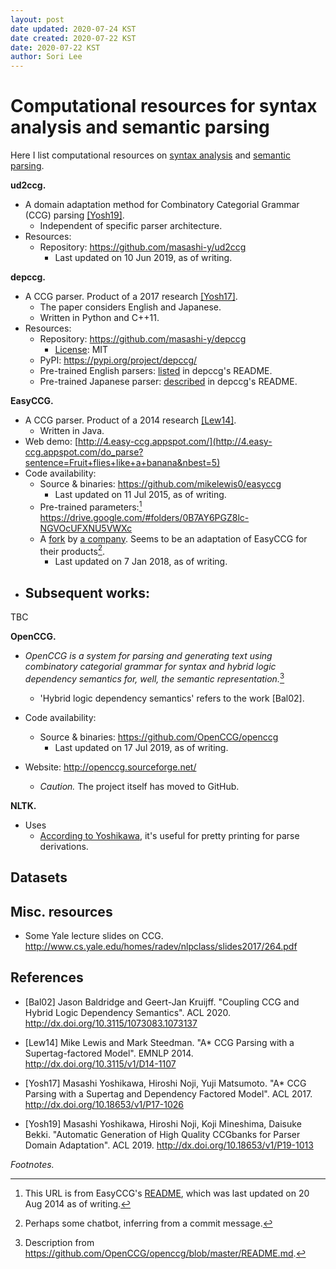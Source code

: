 ```yaml
---
layout: post
date updated: 2020-07-24 KST
date created: 2020-07-22 KST
date: 2020-07-22 KST
author: Sori Lee
---
```


# Computational resources for syntax analysis and semantic parsing

Here I list computational resources on [syntax analysis](https://en.wikipedia.org/wiki/Parsing) and [semantic parsing](https://en.wikipedia.org/wiki/Semantic_parsing).

<!-- ## Software or works with code-->

**ud2ccg.**

- A domain adaptation method for Combinatory Categorial Grammar (CCG)
parsing [[Yosh19]](https://www.aclweb.org/anthology/P19-1013.pdf).
  - Independent of specific parser architecture.
- Resources:
  - Repository: <https://github.com/masashi-y/ud2ccg>
    - Last updated on 10 Jun 2019, as of writing.

**depccg.**

- A CCG parser. Product of a 2017 research [[Yosh17]](https://www.aclweb.org/anthology/P17-1026.pdf).
  - The paper considers English and Japanese.
  - Written in Python and C++11.
- Resources:
  - Repository: <https://github.com/masashi-y/depccg>
    - [License](https://github.com/masashi-y/depccg/blob/master/LICENSE): MIT
  - PyPI: <https://pypi.org/project/depccg/>
  - Pre-trained English parsers: [listed](https://github.com/masashi-y/depccg/blob/master/README.md#using-a-pretrained-english-parser) in depccg's README.
  - Pre-trained Japanese parser: [described](https://github.com/masashi-y/depccg/blob/master/README.md#using-a-pretrained-japanese-parser) in depccg's README.

**EasyCCG.**

- A CCG parser. Product of a 2014 research [[Lew14]](https://www.aclweb.org/anthology/D14-1107.pdf).
  - Written in Java.
- Web demo: [http://4.easy-ccg.appspot.com/](http://4.easy-ccg.appspot.com/do_parse?sentence=Fruit+flies+like+a+banana&nbest=5)
- Code availability:
  - Source & binaries: <https://github.com/mikelewis0/easyccg>
    - Last updated on 11 Jul 2015, as of writing.
  - Pre-trained parameters:[^1] <https://drive.google.com/#folders/0B7AY6PGZ8lc-NGVOcUFXNU5VWXc>
  - A [fork](https://github.com/stormysmoke/easyccg) by [a company](https://quantumsense.ai/). Seems to be an adaptation of EasyCCG for their products[^2].
    - Last updated on 7 Jan 2018, as of writing.
- Subsequent works:
    - 
 TBC

[^1]: This URL is from EasyCCG's [README](https://github.com/mikelewis0/easyccg/blob/master/README.md), which was last updated on 20 Aug 2014 as of writing.

[^2]: Perhaps some chatbot, inferring from a commit message.

**OpenCCG.**

- *OpenCCG is a system for parsing and generating text using combinatory categorial grammar for syntax and hybrid logic dependency semantics for, well, the semantic representation.*[^3]
  - 'Hybrid logic dependency semantics' refers to the work [Bal02].

- Code availability:
  - Source & binaries: https://github.com/OpenCCG/openccg
    - Last updated on 17 Jul 2019, as of writing.

- Website: <http://openccg.sourceforge.net/>
  - *Caution.* The project itself has moved to GitHub.

[^3]: Description from <https://github.com/OpenCCG/openccg/blob/master/README.md>.

**NLTK.**

- Uses
  - [According to Yoshikawa](https://github.com/masashi-y/depccg#acknowledgement), it's useful for pretty printing for parse derivations.

## Datasets

<!--Groningen Meaning Bank-->

<!-- https://esslli2016.unibz.it/wp-content/uploads/2015/10/MeaningBanking.pdf -->

## Misc. resources

- Some Yale lecture slides on CCG. <http://www.cs.yale.edu/homes/radev/nlpclass/slides2017/264.pdf>


## References

- [Bal02] Jason Baldridge and Geert-Jan Kruijff. "Coupling CCG and Hybrid Logic Dependency Semantics". ACL 2020. <http://dx.doi.org/10.3115/1073083.1073137>

- [Lew14] Mike Lewis and Mark Steedman. "A* CCG Parsing with a Supertag-factored Model". EMNLP 2014. <http://dx.doi.org/10.3115/v1/D14-1107>

- [Yosh17] Masashi Yoshikawa, Hiroshi Noji, Yuji Matsumoto. "A* CCG Parsing with a Supertag and Dependency Factored Model". ACL 2017. <http://dx.doi.org/10.18653/v1/P17-1026>

- [Yosh19] Masashi Yoshikawa, Hiroshi Noji, Koji Mineshima, Daisuke Bekki. "Automatic Generation of High Quality CCGbanks for Parser Domain Adaptation". ACL 2019. http://dx.doi.org/10.18653/v1/P19-1013

*Footnotes.*

